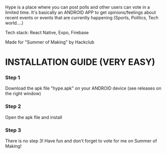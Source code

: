 Hype is a place where you can post polls and other users can vote in a limited time. It's basically an ANDROID APP to get opinions/feelings about recent events or events that are currently happening (Sports, Politics, Tech world....)

Tech stack: React Native, Expo, Firebase

Made for "Summer of Making" by Hackclub

# INSTALLATION GUIDE (VERY EASY)

### Step 1
Download the apk file "hype.apk" on your ANDROID device (see releases on the right window)

### Step 2
Open the apk file and install

### Step 3
There is no step 3! Have fun and don't forget to vote for me on Summer of Making!
